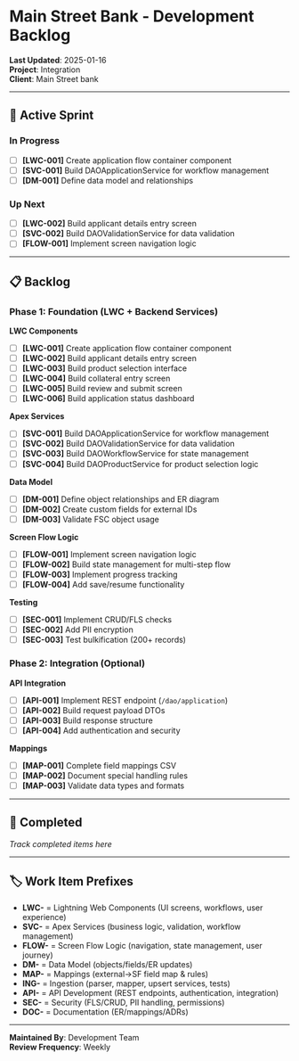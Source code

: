 # Main Street Bank - Development Backlog

**Last Updated**: 2025-01-16  
**Project**:  Integration  
**Client**: Main Street bank

---

## 🎯 Active Sprint

### In Progress
- [ ] **[LWC-001]** Create application flow container component
- [ ] **[SVC-001]** Build DAOApplicationService for workflow management
- [ ] **[DM-001]** Define data model and relationships

### Up Next
- [ ] **[LWC-002]** Build applicant details entry screen
- [ ] **[SVC-002]** Build DAOValidationService for data validation
- [ ] **[FLOW-001]** Implement screen navigation logic

---

## 📋 Backlog

### Phase 1: Foundation (LWC + Backend Services)

**LWC Components**
- [ ] **[LWC-001]** Create application flow container component
- [ ] **[LWC-002]** Build applicant details entry screen
- [ ] **[LWC-003]** Build product selection interface
- [ ] **[LWC-004]** Build collateral entry screen
- [ ] **[LWC-005]** Build review and submit screen
- [ ] **[LWC-006]** Build application status dashboard

**Apex Services**
- [ ] **[SVC-001]** Build DAOApplicationService for workflow management
- [ ] **[SVC-002]** Build DAOValidationService for data validation
- [ ] **[SVC-003]** Build DAOWorkflowService for state management
- [ ] **[SVC-004]** Build DAOProductService for product selection logic

**Data Model**
- [ ] **[DM-001]** Define object relationships and ER diagram
- [ ] **[DM-002]** Create custom fields for external IDs
- [ ] **[DM-003]** Validate FSC object usage

**Screen Flow Logic**
- [ ] **[FLOW-001]** Implement screen navigation logic
- [ ] **[FLOW-002]** Build state management for multi-step flow
- [ ] **[FLOW-003]** Implement progress tracking
- [ ] **[FLOW-004]** Add save/resume functionality

**Testing**
- [ ] **[SEC-001]** Implement CRUD/FLS checks
- [ ] **[SEC-002]** Add PII encryption
- [ ] **[SEC-003]** Test bulkification (200+ records)

### Phase 2: Integration (Optional)

**API Integration**
- [ ] **[API-001]** Implement REST endpoint (`/dao/application`)
- [ ] **[API-002]** Build request payload DTOs
- [ ] **[API-003]** Build response structure
- [ ] **[API-004]** Add authentication and security

**Mappings**
- [ ] **[MAP-001]** Complete field mappings CSV
- [ ] **[MAP-002]** Document special handling rules
- [ ] **[MAP-003]** Validate data types and formats

---

## 📌 Completed

_Track completed items here_

---

## 🏷️ Work Item Prefixes

- **LWC-** = Lightning Web Components (UI screens, workflows, user experience)
- **SVC-** = Apex Services (business logic, validation, workflow management)
- **FLOW-** = Screen Flow Logic (navigation, state management, user journey)
- **DM-** = Data Model (objects/fields/ER updates)
- **MAP-** = Mappings (external→SF field map & rules)
- **ING-** = Ingestion (parser, mapper, upsert services, tests)
- **API-** = API Development (REST endpoints, authentication, integration)
- **SEC-** = Security (FLS/CRUD, PII handling, permissions)
- **DOC-** = Documentation (ER/mappings/ADRs)

---

**Maintained By**: Development Team  
**Review Frequency**: Weekly

